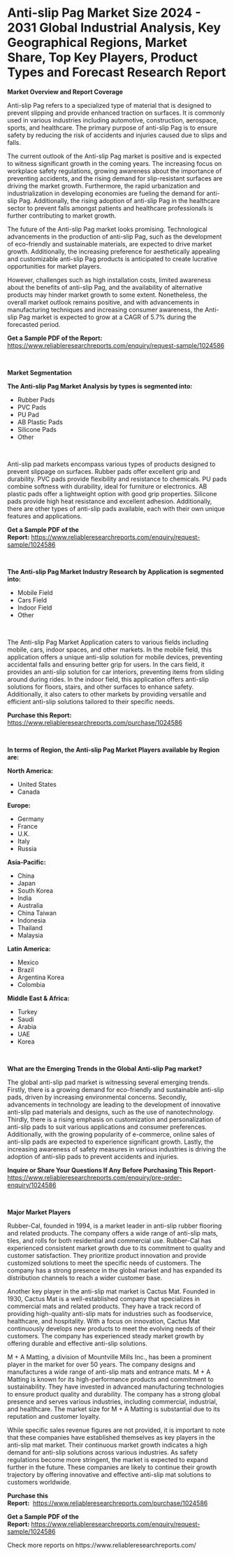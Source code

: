 <p><h1>Anti-slip Pag Market Size 2024 - 2031 Global Industrial Analysis, Key Geographical Regions, Market Share, Top Key Players, Product Types and Forecast Research Report</h1></p><p><strong>Market Overview and Report Coverage</strong></p>
<p><p>Anti-slip Pag refers to a specialized type of material that is designed to prevent slipping and provide enhanced traction on surfaces. It is commonly used in various industries including automotive, construction, aerospace, sports, and healthcare. The primary purpose of anti-slip Pag is to ensure safety by reducing the risk of accidents and injuries caused due to slips and falls.</p><p>The current outlook of the Anti-slip Pag market is positive and is expected to witness significant growth in the coming years. The increasing focus on workplace safety regulations, growing awareness about the importance of preventing accidents, and the rising demand for slip-resistant surfaces are driving the market growth. Furthermore, the rapid urbanization and industrialization in developing economies are fueling the demand for anti-slip Pag. Additionally, the rising adoption of anti-slip Pag in the healthcare sector to prevent falls amongst patients and healthcare professionals is further contributing to market growth.</p><p>The future of the Anti-slip Pag market looks promising. Technological advancements in the production of anti-slip Pag, such as the development of eco-friendly and sustainable materials, are expected to drive market growth. Additionally, the increasing preference for aesthetically appealing and customizable anti-slip Pag products is anticipated to create lucrative opportunities for market players.</p><p>However, challenges such as high installation costs, limited awareness about the benefits of anti-slip Pag, and the availability of alternative products may hinder market growth to some extent. Nonetheless, the overall market outlook remains positive, and with advancements in manufacturing techniques and increasing consumer awareness, the Anti-slip Pag market is expected to grow at a CAGR of 5.7% during the forecasted period.</p></p>
<p><strong>Get a Sample PDF of the Report:</strong> <a href="https://www.reliableresearchreports.com/enquiry/request-sample/1024586">https://www.reliableresearchreports.com/enquiry/request-sample/1024586</a></p>
<p>&nbsp;</p>
<p><strong>Market Segmentation</strong></p>
<p><strong>The Anti-slip Pag Market Analysis by types is segmented into:</strong></p>
<p><ul><li>Rubber Pads</li><li>PVC Pads</li><li>PU Pad</li><li>AB Plastic Pads</li><li>Silicone Pads</li><li>Other</li></ul></p>
<p>&nbsp;</p>
<p><p>Anti-slip pad markets encompass various types of products designed to prevent slippage on surfaces. Rubber pads offer excellent grip and durability. PVC pads provide flexibility and resistance to chemicals. PU pads combine softness with durability, ideal for furniture or electronics. AB plastic pads offer a lightweight option with good grip properties. Silicone pads provide high heat resistance and excellent adhesion. Additionally, there are other types of anti-slip pads available, each with their own unique features and applications.</p></p>
<p><strong>Get a Sample PDF of the Report:</strong>&nbsp;<a href="https://www.reliableresearchreports.com/enquiry/request-sample/1024586">https://www.reliableresearchreports.com/enquiry/request-sample/1024586</a></p>
<p>&nbsp;</p>
<p><strong>The Anti-slip Pag Market Industry Research by Application is segmented into:</strong></p>
<p><ul><li>Mobile Field</li><li>Cars Field</li><li>Indoor Field</li><li>Other</li></ul></p>
<p>&nbsp;</p>
<p><p>The Anti-slip Pag Market Application caters to various fields including mobile, cars, indoor spaces, and other markets. In the mobile field, this application offers a unique anti-slip solution for mobile devices, preventing accidental falls and ensuring better grip for users. In the cars field, it provides an anti-slip solution for car interiors, preventing items from sliding around during rides. In the indoor field, this application offers anti-slip solutions for floors, stairs, and other surfaces to enhance safety. Additionally, it also caters to other markets by providing versatile and efficient anti-slip solutions tailored to their specific needs.</p></p>
<p><strong>Purchase this Report:</strong>&nbsp; <a href="https://www.reliableresearchreports.com/purchase/1024586">https://www.reliableresearchreports.com/purchase/1024586</a></p>
<p>&nbsp;</p>
<p><strong>In terms of Region, the Anti-slip Pag Market Players available by Region are:</strong></p>
<p>
    <p> <strong> North America: </strong>
        <ul>
            <li>United States</li>
            <li>Canada</li>
        </ul>
        </p> 
    <p> <strong> Europe: </strong>
        <ul>
            <li>Germany</li>
            <li>France</li>
            <li>U.K.</li>
            <li>Italy</li>
            <li>Russia</li>
        </ul>
        </p> 
    <p> <strong> Asia-Pacific: </strong>
        <ul>
            <li>China</li>
            <li>Japan</li>
            <li>South Korea</li>
            <li>India</li>
            <li>Australia</li>
            <li>China Taiwan</li>
            <li>Indonesia</li>
            <li>Thailand</li>
            <li>Malaysia</li>
        </ul>
        </p> 
    <p> <strong> Latin America: </strong>
        <ul>
            <li>Mexico</li>
            <li>Brazil</li>
            <li>Argentina Korea</li>
            <li>Colombia</li>
        </ul>
        </p> 
    <p> <strong> Middle East & Africa: </strong>
        <ul>
            <li>Turkey</li>
            <li>Saudi</li>
            <li>Arabia</li>
            <li>UAE</li>
            <li>Korea</li>
        </ul>
    </p>
    </p>
<p>&nbsp;</p>
<p><strong>What are the Emerging Trends in the Global Anti-slip Pag market?</strong></p>
<p><p>The global anti-slip pad market is witnessing several emerging trends. Firstly, there is a growing demand for eco-friendly and sustainable anti-slip pads, driven by increasing environmental concerns. Secondly, advancements in technology are leading to the development of innovative anti-slip pad materials and designs, such as the use of nanotechnology. Thirdly, there is a rising emphasis on customization and personalization of anti-slip pads to suit various applications and consumer preferences. Additionally, with the growing popularity of e-commerce, online sales of anti-slip pads are expected to experience significant growth. Lastly, the increasing awareness of safety measures in various industries is driving the adoption of anti-slip pads to prevent accidents and injuries.</p></p>
<p><strong>Inquire or Share Your Questions If Any Before Purchasing This Report</strong>- <a href="https://www.reliableresearchreports.com/enquiry/pre-order-enquiry/1024586">https://www.reliableresearchreports.com/enquiry/pre-order-enquiry/1024586</a></p>
<p>&nbsp;</p>
<p><strong>Major Market Players</strong></p>
<p><p>Rubber-Cal, founded in 1994, is a market leader in anti-slip rubber flooring and related products. The company offers a wide range of anti-slip mats, tiles, and rolls for both residential and commercial use. Rubber-Cal has experienced consistent market growth due to its commitment to quality and customer satisfaction. They prioritize product innovation and provide customized solutions to meet the specific needs of customers. The company has a strong presence in the global market and has expanded its distribution channels to reach a wider customer base.</p><p>Another key player in the anti-slip mat market is Cactus Mat. Founded in 1930, Cactus Mat is a well-established company that specializes in commercial mats and related products. They have a track record of providing high-quality anti-slip mats for industries such as foodservice, healthcare, and hospitality. With a focus on innovation, Cactus Mat continuously develops new products to meet the evolving needs of their customers. The company has experienced steady market growth by offering durable and effective anti-slip solutions.</p><p>M + A Matting, a division of Mountville Mills Inc., has been a prominent player in the market for over 50 years. The company designs and manufactures a wide range of anti-slip mats and entrance mats. M + A Matting is known for its high-performance products and commitment to sustainability. They have invested in advanced manufacturing technologies to ensure product quality and durability. The company has a strong global presence and serves various industries, including commercial, industrial, and healthcare. The market size for M + A Matting is substantial due to its reputation and customer loyalty.</p><p>While specific sales revenue figures are not provided, it is important to note that these companies have established themselves as key players in the anti-slip mat market. Their continuous market growth indicates a high demand for anti-slip solutions across various industries. As safety regulations become more stringent, the market is expected to expand further in the future. These companies are likely to continue their growth trajectory by offering innovative and effective anti-slip mat solutions to customers worldwide.</p></p>
<p><strong>Purchase this Report:</strong>&nbsp;&nbsp;<a href="https://www.reliableresearchreports.com/purchase/1024586">https://www.reliableresearchreports.com/purchase/1024586</a></p>
<p></p>
<p><strong>Get a Sample PDF of the Report:</strong>&nbsp;<a href="https://www.reliableresearchreports.com/enquiry/request-sample/1024586">https://www.reliableresearchreports.com/enquiry/request-sample/1024586</a></p>
<p>Check more reports on https://www.reliableresearchreports.com/</p>